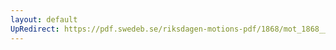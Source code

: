 ```yaml
---
layout: default
UpRedirect: https://pdf.swedeb.se/riksdagen-motions-pdf/1868/mot_1868__ak__00108/mot_1868__ak__00108_004.pdf
---
```

